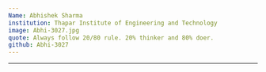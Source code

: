 ```yaml
---
Name: Abhishek Sharma
institution: Thapar Institute of Engineering and Technology
image: Abhi-3027.jpg 
quote: Always follow 20/80 rule. 20% thinker and 80% doer.
github: Abhi-3027
---
```

---
